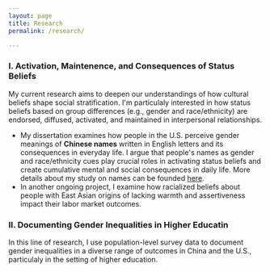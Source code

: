 ```yaml
---
layout: page
title: Research
permalink: /research/

---
```


### I. Activation, Maintenence, and Consequences of Status Beliefs

My current research aims to deepen our understandings of how cultural beliefs shape social stratification. I'm particulaly interested in how status beliefs based on group differences (e.g., gender and race/ethnicity) are endorsed, diffused, activated, and maintained in interpersonal relationships.

* My dissertation examines how people in the U.S. perceive gender meanings of **Chinese names** written in English letters and its consequences in everyday life. I argue that people's names as gender and race/ethnicity cues play crucial roles in activating status beliefs and create cumulative mental and social consequences in daily life. More details about my study on names can be founded [here](https://yaoman1324.github.io/names/).
* In another ongoing project, I examine how racialized beliefs about people with East Asian origins of lacking warmth and assertiveness impact their labor market outcomes.

### II. Documenting Gender Inequalities in Higher Educatin

In this line of research, I use population-level survey data to document gender inequalities in a diverse range of outcomes in China and the U.S., particulaly in the setting of higher education.
